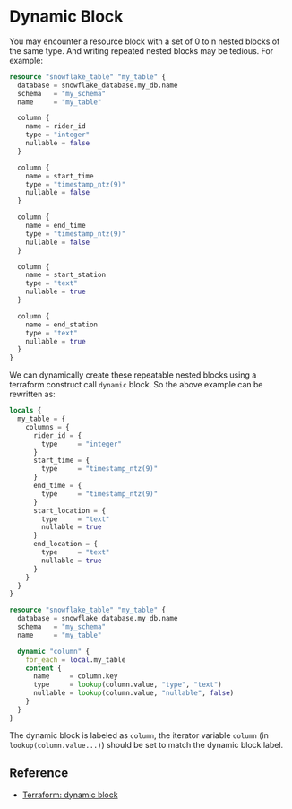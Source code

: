 # Dynamic Block

You may encounter a resource block with a set of 0 to n nested blocks of the same type. And writing repeated nested blocks may be tedious. For example:

```terraform
resource "snowflake_table" "my_table" {
  database = snowflake_database.my_db.name
  schema   = "my_schema"
  name     = "my_table"

  column {
    name = rider_id
    type = "integer"
    nullable = false
  }

  column {
    name = start_time
    type = "timestamp_ntz(9)"
    nullable = false
  }

  column {
    name = end_time
    type = "timestamp_ntz(9)"
    nullable = false
  }

  column {
    name = start_station
    type = "text"
    nullable = true
  }

  column {
    name = end_station
    type = "text"
    nullable = true
  }
}
```

We can dynamically create these repeatable nested blocks using a terraform construct call `dynamic` block. So the above example can be rewritten as:

```terraform
locals {
  my_table = {
    columns = {
      rider_id = {
        type     = "integer"
      }
      start_time = {
        type     = "timestamp_ntz(9)"
      }
      end_time = {
        type     = "timestamp_ntz(9)"
      }
      start_location = {
        type     = "text"
        nullable = true
      }
      end_location = {
        type     = "text"
        nullable = true
      }
    }
  }
}

resource "snowflake_table" "my_table" {
  database = snowflake_database.my_db.name
  schema   = "my_schema"
  name     = "my_table"

  dynamic "column" {
    for_each = local.my_table
    content {
      name     = column.key
      type     = lookup(column.value, "type", "text")
      nullable = lookup(column.value, "nullable", false)
    }
  }
}
```

The dynamic block is labeled as `column`, the iterator variable `column` (in `lookup(column.value...)`) should be set to match the dynamic block label.


## Reference

* [Terraform: dynamic block](https://developer.hashicorp.com/terraform/language/expressions/dynamic-blocks)
